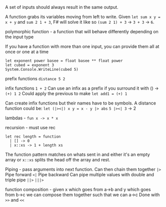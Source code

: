 A set of inputs should always result in the same output.

A function grabs its variables moving from left to write. Given `let sum x y = x + y` and `sum 2 1 + 3`, F# will solve it like so `(sum 2 1) + 3` 
-> `3 + 3` -> `6`.

polymorphic function - a function that will behave differently depending on the input type

If you have a function with more than one input, you can provide them all at once or one at a time
```
let exponent power basee = float basee ** float power
let cubed = exponent 3
System.Console.WriteLine(cubed 5)
```

prefix functions `distance 5 2`

infix functions `1 + 2` Can use an infix as a prefix if you surround it with () -> `(+) 1 2`
Could apply the previous to make `let add1 = (+) 1`

Can create infix functions but their names have to be symbols. A distance function could be:
`let (|><|) x y = x - y |> abs`
`5 |><| 3` -> 2

lambdas - `fun x -> x * x`

recursion - must use rec
```
let rec length = function
  | [] -> 0
  | x::xs -> 1 + length xs
  ```
The function pattern matches on whats sent in and either it's an empty array or `x::xs` splits the head off the array and rest.

Piping - pass arguments into next function. Can then chain them together 
`|>` Pipe forward
`<|` Pipe backward
Can pipe multiple values with double and triple pipe `||>` `|||>`

function composition - given x which goes from a->b and y which goes from b->c we can compose them together such that we can a->c
Done with `>>` and `<<`